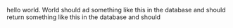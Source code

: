 hello
world. World should
ad something like this in the database and should return something like this in the database and should
